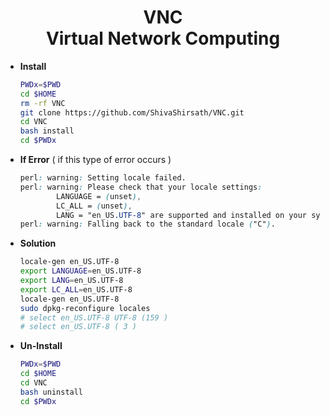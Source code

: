 <h1 align=center>VNC<br>Virtual Network Computing</h1>

+ **Install**
   ```bash
   PWDx=$PWD
   cd $HOME
   rm -rf VNC
   git clone https://github.com/ShivaShirsath/VNC.git
   cd VNC
   bash install
   cd $PWDx
   ```
+ **If Error** ( if this type of error occurs )
   ```css
   perl: warning: Setting locale failed.
   perl: warning: Please check that your locale settings:
           LANGUAGE = (unset),
           LC_ALL = (unset),
           LANG = "en_US.UTF-8" are supported and installed on your system.
   perl: warning: Falling back to the standard locale ("C").
   ```
+ **Solution**
   ```bash
   locale-gen en_US.UTF-8
   export LANGUAGE=en_US.UTF-8
   export LANG=en_US.UTF-8
   export LC_ALL=en_US.UTF-8
   locale-gen en_US.UTF-8
   sudo dpkg-reconfigure locales 
   # select en_US.UTF-8 UTF-8 (159 ) 
   # select en_US.UTF-8 ( 3 )
   ```  
+ **Un-Install**
   ```bash
   PWDx=$PWD
   cd $HOME
   cd VNC
   bash uninstall
   cd $PWDx
   ```
